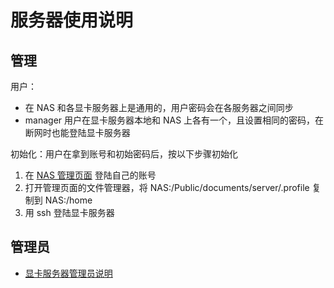 # 服务器使用说明


## 管理

用户：
* 在 NAS 和各显卡服务器上是通用的，用户密码会在各服务器之间同步
* manager 用户在显卡服务器本地和 NAS 上各有一个，且设置相同的密码，在断网时也能登陆显卡服务器

初始化：用户在拿到账号和初始密码后，按以下步骤初始化
1. 在 [NAS 管理页面](https://192.168.1.119:5001/cgi-bin/) 登陆自己的账号
1. 打开管理页面的文件管理器，将 NAS:/Public/documents/server/.profile 复制到 NAS:/home
1. 用 ssh 登陆显卡服务器


## 管理员

* [显卡服务器管理员说明](README_admin.md)
